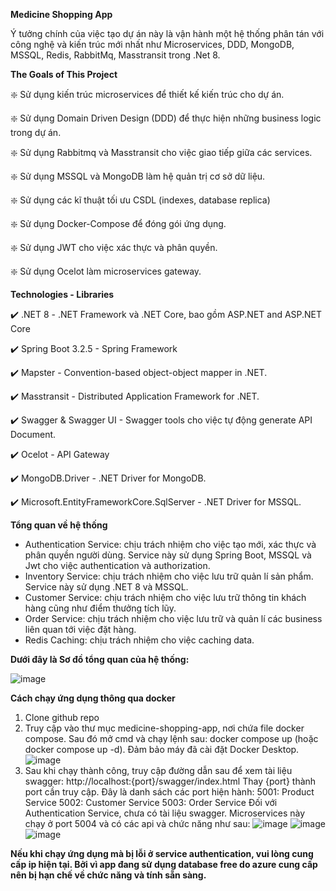 **Medicine Shopping App**

Ý tưởng chính của việc tạo dự án này là vận hành một hệ thống phân tán với công nghệ và kiến ​​trúc mới nhất như Microservices, DDD, MongoDB, MSSQL, Redis, RabbitMq, Masstransit trong .Net 8.

**The Goals of This Project**

❇️ Sử dụng kiến trúc microservices để thiết kế kiến trúc cho dự án.

❇️ Sử dụng Domain Driven Design (DDD) để thực hiện những business logic trong dự án.

❇️ Sử dụng Rabbitmq và Masstransit cho việc giao tiếp giữa các services.

❇️ Sử dụng MSSQL và MongoDB làm hệ quản trị cơ sở dữ liệu.

❇️ Sử dụng các kĩ thuật tối ưu CSDL (indexes, database replica)

❇️ Sử dụng Docker-Compose để đóng gói ứng dụng.

❇️ Sử dụng JWT cho việc xác thực và phân quyền.

❇️ Sử dụng Ocelot làm microservices gateway.

**Technologies - Libraries**

✔️ .NET 8 - .NET Framework và .NET Core, bao gồm ASP.NET and ASP.NET Core

✔️ Spring Boot 3.2.5 - Spring Framework

✔️ Mapster - Convention-based object-object mapper in .NET.

✔️ Masstransit - Distributed Application Framework for .NET.

✔️ Swagger & Swagger UI - Swagger tools cho việc tự động generate API Document.

✔️ Ocelot - API Gateway

✔️ MongoDB.Driver - .NET Driver for MongoDB.

✔️ Microsoft.EntityFrameworkCore.SqlServer - .NET Driver for MSSQL.

**Tổng quan về hệ thống**
- Authentication Service: chịu trách nhiệm cho việc tạo mới, xác thực và phân quyền người dùng. Service này sử dụng Spring Boot, MSSQL và Jwt cho việc authentication và authorization.
- Inventory Service: chịu trách nhiệm cho việc lưu trữ quản lí sản phẩm. Service này sử dụng .NET 8 và MSSQL.
- Customer Service: chịu trách nhiệm cho việc lưu trữ thông tin khách hàng cũng như điểm thưởng tích lũy.
- Order Service: chịu trách nhiệm cho việc lưu trữ và quản lí các business liên quan tới việc đặt hàng.
- Redis Caching: chịu trách nhiệm cho việc caching data.

**Dưới đây là Sơ đồ tổng quan của hệ thống:**

![image](https://github.com/longtrinh2806/medicine-shopping-app/assets/136159911/eef29b9a-e0ae-45b3-af75-9499bb86c65f)

**Cách chạy ứng dụng thông qua docker**
1. Clone github repo
2. Truy cập vào thư mục medicine-shopping-app, nơi chứa file docker compose. Sau đó mở cmd và chạy lệnh sau: docker compose up (hoặc docker compose up -d). Đảm bảo máy đã cài đặt Docker Desktop.
![image](https://github.com/longtrinh2806/medicine-shopping-app/assets/136159911/2f9447c7-41be-4db9-8ae9-7ca23b17b2e1)
3. Sau khi chạy thành công, truy cập đường dẫn sau để xem tài liệu swagger: http://localhost:{port}/swagger/index.html
Thay {port} thành port cần truy cập. Đây là danh sách các port hiện hành:
    5001: Product Service
    5002: Customer Service
    5003: Order Service
Đối với Authentication Service, chưa có tài liệu swagger. Microservices này chạy ở port 5004 và có các api và chức năng như sau:
![image](https://github.com/longtrinh2806/medicine-shopping-app/assets/136159911/6b5997e0-45f8-4bdf-99b8-a1440f9e949d)
![image](https://github.com/longtrinh2806/medicine-shopping-app/assets/136159911/062d93f8-d9f7-4b27-9134-28db225bfd7b)
![image](https://github.com/longtrinh2806/medicine-shopping-app/assets/136159911/40ad8fa5-e512-4dad-8194-d771561053d2)

**Nếu khi chạy ứng dụng mà bị lỗi ở service authentication, vui lòng cung cấp ip hiện tại. Bởi vì app đang sử dụng database free do azure cung cấp nên bị hạn chế về chức năng và tính sẵn sàng.**
